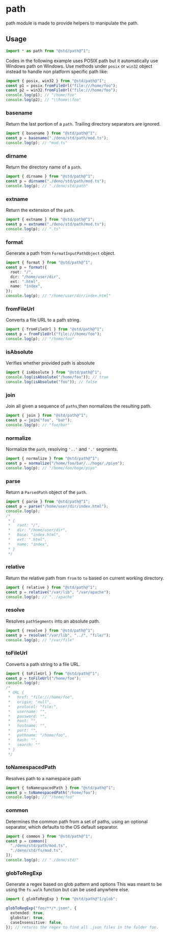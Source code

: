# path

path module is made to provide helpers to manipulate the path.

## Usage

```ts
import * as path from "@std/path@^1";
```

Codes in the following example uses POSIX path but it automatically use Windows
path on Windows. Use methods under `posix` or `win32` object instead to handle
non platform specific path like:

```ts
import { posix, win32 } from "@std/path@^1";
const p1 = posix.fromFileUrl("file:///home/foo");
const p2 = win32.fromFileUrl("file:///home/foo");
console.log(p1); // "/home/foo"
console.log(p2); // "\\home\\foo"
```

### basename

Return the last portion of a `path`. Trailing directory separators are ignored.

```ts
import { basename } from "@std/path@^1";
const p = basename("./deno/std/path/mod.ts");
console.log(p); // "mod.ts"
```

### dirname

Return the directory name of a `path`.

```ts
import { dirname } from "@std/path@^1";
const p = dirname("./deno/std/path/mod.ts");
console.log(p); // "./deno/std/path"
```

### extname

Return the extension of the `path`.

```ts
import { extname } from "@std/path@^1";
const p = extname("./deno/std/path/mod.ts");
console.log(p); // ".ts"
```

### format

Generate a path from `FormatInputPathObject` object.

```ts
import { format } from "@std/path@^1";
const p = format({
  root: "/",
  dir: "/home/user/dir",
  ext: ".html",
  name: "index",
});
console.log(p); // "/home/user/dir/index.html"
```

### fromFileUrl

Converts a file URL to a path string.

```ts
import { fromFileUrl } from "@std/path@^1";
const p = fromFileUrl("file:///home/foo");
console.log(p); // "/home/foo"
```

### isAbsolute

Verifies whether provided path is absolute

```ts
import { isAbsolute } from "@std/path@^1";
console.log(isAbsolute("/home/foo")); // true
console.log(isAbsolute("foo")); // false
```

### join

Join all given a sequence of `paths`,then normalizes the resulting path.

```ts
import { join } from "@std/path@^1";
const p = join("foo", "bar");
console.log(p); // "foo/bar"
```

### normalize

Normalize the `path`, resolving `'..'` and `'.'` segments.

```ts
import { normalize } from "@std/path@^1";
const p = normalize("/home/foo/bar/../hoge/./piyo");
console.log(p); // "/home/foo/hoge/piyo"
```

### parse

Return a `ParsedPath` object of the `path`.

```ts
import { parse } from "@std/path@^1";
const p = parse("/home/user/dir/index.html");
console.log(p);
/*
 * {
 *   root: "/",
 *   dir: "/home/user/dir",
 *   base: "index.html",
 *   ext: ".html",
 *   name: "index",
 * }
 */
```

### relative

Return the relative path from `from` to `to` based on current working directory.

```ts
import { relative } from "@std/path@^1";
const p = relative("/var/lib", "/var/apache");
console.log(p); // "../apache"
```

### resolve

Resolves `pathSegments` into an absolute path.

```ts
import { resolve } from "@std/path@^1";
const p = resolve("/var/lib", "../", "file/");
console.log(p); // "/var/file"
```

### toFileUrl

Converts a path string to a file URL.

```ts
import { toFileUrl } from "@std/path@^1";
const p = toFileUrl("/home/foo");
console.log(p);
/*
 * URL {
 *   href: "file:///home/foo",
 *   origin: "null",
 *   protocol: "file:",
 *   username: "",
 *   password: "",
 *   host: "",
 *   hostname: "",
 *   port: "",
 *   pathname: "/home/foo",
 *   hash: "",
 *   search: ""
 * }
 */
```

### toNamespacedPath

Resolves path to a namespace path

```ts
import { toNamespacedPath } from "@std/path@^1";
const p = toNamespacedPath("/home/foo");
console.log(p); // "/home/foo"
```

### common

Determines the common path from a set of paths, using an optional separator,
which defaults to the OS default separator.

```ts
import { common } from "@std/path@^1";
const p = common([
  "./deno/std/path/mod.ts",
  "./deno/std/fs/mod.ts",
]);
console.log(p); // "./deno/std/"
```

### globToRegExp

Generate a regex based on glob pattern and options This was meant to be using
the `fs.walk` function but can be used anywhere else.

```ts
import { globToRegExp } from "@std/path@^1/glob";

globToRegExp("foo/**/*.json", {
  extended: true,
  globstar: true,
  caseInsensitive: false,
}); // returns the regex to find all .json files in the folder foo.
```
